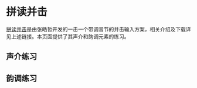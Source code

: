 <script setup>
import Practice from './components/Practice.vue'

const shengjie = `
d	F
i	D
sh	S
ji	A
zh	G
xi	R
u	E
b	W
z	Q
f	T
gu	V
m	C
li	X
h	Z
l	B
qi	DF
ü	SD
g	SF
t	AF
hu	ER
zhu	WE
r	WR
ch	QR
du	CV
di	XC
k	XV
#	ZV
n	DG
bi	SG
shu	AG
zu	EF
ti	WF
mi	QF
chu	DV
qü	SV
s	AV
ni	CF
c	XF
tu	ZF
xü	DR
jü	SR
su	AR
p	EG
lu	WG
ru	QG
ku	CG
pi	XG
cu	ZG
lü	AS
nu	SE
nü	XD
`.trim().split('\n').map(x => x.split('\t'));

const yundiao = `
ˋ	J
ē	K
ˇ	L
ˉ	;
è	H
ˊ	U
ēng	I
àn	O
é	P
éng	Y
ě	M
ēn	,
èi	.
án	/
ā	N
èng	JK
ào	KL
én	JL
ài	J;
ān	UI
à	IO
àng	UO
ǒu	UP
ǎn	M,
āng	,.
òu	M.
ǎo	M/
èn	HK
ái	HL
ěng	H;
áng	JI
ǎng	JO
ěn	JP
ǎ	MK
óu	ML
éi	M;
ěi	J,
āo	J.
ōu	J/
ēi	UK
á	UL
áo	U;
ǎi	HI
āi	HO
`.trim().split('\n').map(x => x.split('\t'));
</script>

# 拼读并击

[拼读并击](https://github.com/zhanghaozhecn/rime-pindu-chord-type)是由张皓哲开发的一击一个带调音节的并击输入方案，相关介绍及下载详见上述链接。本页面提供了其声介和韵调元素的练习。

## 声介练习

<Practice :data="shengjie" name="pdbj-shengjie" :combo="true" />

## 韵调练习

<Practice :data="yundiao" name="pdbj-yundiao" :combo="true" />
